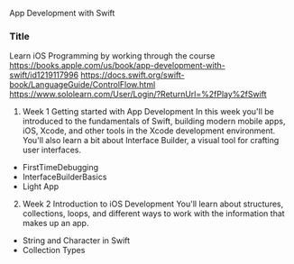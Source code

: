 App Development with Swift
### Title
Learn iOS Programming by working through the course https://books.apple.com/us/book/app-development-with-swift/id1219117996
https://docs.swift.org/swift-book/LanguageGuide/ControlFlow.html
https://www.sololearn.com/User/Login/?ReturnUrl=%2fPlay%2fSwift

1. Week 1 Getting started with App Development
In this week you'll be introduced to the fundamentals of Swift, building modern mobile apps, iOS, Xcode, and other tools in the Xcode development environment. You'll also learn a bit about Interface Builder, a visual tool for crafting user interfaces.
- FirstTimeDebugging
- InterfaceBuilderBasics
- Light App

2. Week 2 Introduction to iOS Development
You'll learn about structures, collections, loops, and different ways to work with the information that makes up an app.
- String and Character in Swift
- Collection Types

